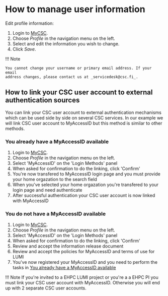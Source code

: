 # How to manage user information

Edit profile information:

1. Login to [MyCSC](http://my.csc.fi).
1. Choose _Profile_ in the navigation menu on the left.
1. Select and edit the information you wish to change.
1. Click _Save_.

!!! Note

    You cannot change your username or primary email address. If your email
    address changes, please contact us at _servicedesk@csc.fi_.

## How to link your CSC user account to external authentication sources

You can link your CSC user account to external authentication mechanisms which can be used side by side on several CSC services.
In our example we will link CSC user account to MyAccessID but this method is similar to other methods.

### You already have a MyAccessID available

1. Login to [MyCSC](http://my.csc.fi).
1. Choose _Profile_ in the navigation menu on the left.
1. Select 'MyAccessID' on the 'Login Methods' panel
1. When asked for confirmation to do the linking, click 'Confirm'
1. You're now transfered to MyAccessID login page and you must provide your home orgazation to the search field
1. When you've selected your home orgazation you're transfered to your login page and need authenticate
1. After successful authentication your CSC user account is now linked with MyAccessID

### You do not have a MyAccessID available

1. Login to [MyCSC](http://my.csc.fi).
1. Choose _Profile_ in the navigation menu on the left.
1. Select 'MyAccessID' on the 'Login Methods' panel
1. When asked for confirmation to do the linking, click 'Confirm'
1. Review and accept the information release document
1. Review and accept the policies for MyAccessID and terms of use for LUMI
1. You've now registered your MyAccessID and you need to perform the tasks in [You already have a MyAccessID available](../accounts/how-to-manage-user-information.md#you-already-have-a-myaccessid-available)

!!! Note
    If you're invited to a EHPC LUMI project or you're a a EHPC PI you must link your CSC user account with MyAccessID.
    Otherwise you will end up with 2 separate CSC user accounts.
    
    
